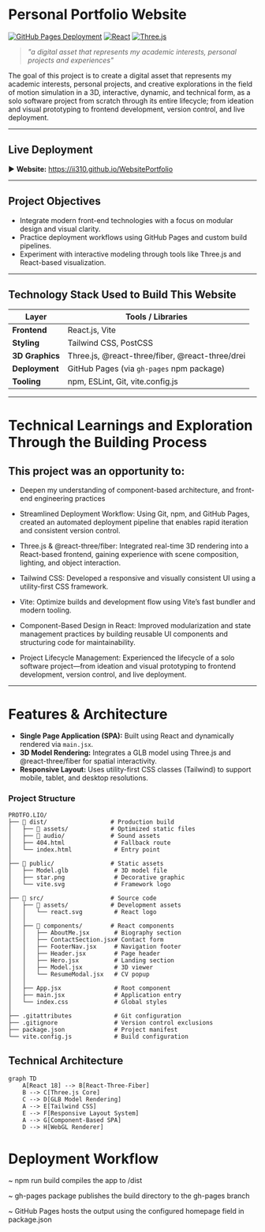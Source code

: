 
# Personal Portfolio Website
[![GitHub Pages Deployment](https://img.shields.io/badge/Live%20Demo-Available-success?style=for-the-badge&logo=github)](https://ii310.github.io/WebsitePortfolio)
[![React](https://img.shields.io/badge/React-18.2-blue?logo=react)](https://react.dev/)
[![Three.js](https://img.shields.io/badge/Three.js-R136-orange?logo=three.js)](https://threejs.org/)

> *"a digital asset that represents my academic interests, personal projects and experiences"*

The goal of this project is to create a digital asset that represents my academic interests, personal projects, and creative explorations in the field of motion simulation in a 3D, interactive, dynamic, and technical form, as a solo software project from scratch through its entire lifecycle; from ideation and visual prototyping to frontend development, version control, and live deployment.





---

## Live Deployment

▶️ **Website:** https://ii310.github.io/WebsitePortfolio

---

## Project Objectives

- Integrate modern front-end technologies with a focus on modular design and visual clarity.
- Practice deployment workflows using GitHub Pages and custom build pipelines.
- Experiment with interactive modeling through tools like Three.js and React-based visualization.

---

## Technology Stack Used to Build This Website

| Layer           | Tools / Libraries                                                                 |
|----------------|-------------------------------------------------------------------------------------|
| **Frontend**    | React.js, Vite                                                                    |
| **Styling**     | Tailwind CSS, PostCSS                                                             |
| **3D Graphics** | Three.js, @react-three/fiber, @react-three/drei                                   |
| **Deployment**  | GitHub Pages (via `gh-pages` npm package)                                         |
| **Tooling**     | npm, ESLint, Git, vite.config.js                                                  |

---
# Technical Learnings and Exploration Through the Building Process
## This project was an opportunity to:

- Deepen my understanding of component-based architecture, and front-end engineering practices

- Streamlined Deployment Workflow: Using Git, npm, and GitHub Pages, created an automated deployment pipeline that enables rapid iteration and consistent version control.

- Three.js & @react-three/fiber: Integrated real-time 3D rendering into a React-based frontend, gaining experience with scene composition, lighting, and object interaction.

- Tailwind CSS: Developed a responsive and visually consistent UI using a utility-first CSS framework. 

- Vite: Optimize builds and development flow using Vite’s fast bundler and modern tooling.

- Component-Based Design in React: Improved modularization and state management practices by building reusable UI components and structuring code for maintainability.

- Project Lifecycle Management: Experienced the lifecycle of a solo software project—from ideation and visual prototyping to frontend development, version control, and live deployment.

---

# Features & Architecture

- **Single Page Application (SPA):** Built using React and dynamically rendered via `main.jsx`.
- **3D Model Rendering:** Integrates a GLB model using Three.js and @react-three/fiber for spatial interactivity.
- **Responsive Layout:** Uses utility-first CSS classes (Tailwind) to support mobile, tablet, and desktop resolutions.

### Project Structure

```plaintext
PROTFO.LIO/
├── 📁 dist/                  # Production build
│   ├── 📁 assets/            # Optimized static files
│   ├── 📁 audio/             # Sound assets
│   ├── 404.html              # Fallback route
│   └── index.html            # Entry point
│
├── 📁 public/                # Static assets
│   ├── Model.glb             # 3D model file
│   ├── star.png              # Decorative graphic
│   └── vite.svg              # Framework logo
│
├── 📁 src/                   # Source code
│   ├── 📁 assets/            # Development assets
│   │   └── react.svg         # React logo
│   │
│   ├── 📁 components/        # React components
│   │   ├── AboutMe.jsx       # Biography section
│   │   ├── ContactSection.jsx# Contact form
│   │   ├── FooterNav.jsx     # Navigation footer
│   │   ├── Header.jsx        # Page header
│   │   ├── Hero.jsx          # Landing section
│   │   ├── Model.jsx         # 3D viewer
│   │   └── ResumeModal.jsx   # CV popup
│   │
│   ├── App.jsx               # Root component
│   ├── main.jsx              # Application entry
│   └── index.css             # Global styles
│
├── .gitattributes            # Git configuration
├── .gitignore                # Version control exclusions
├── package.json              # Project manifest
└── vite.config.js            # Build configuration
```
## Technical Architecture
```mermaid
graph TD
    A[React 18] --> B[React-Three-Fiber]
    B --> C[Three.js Core]
    C --> D[GLB Model Rendering]
    A --> E[Tailwind CSS]
    E --> F[Responsive Layout System]
    A --> G[Component-Based SPA]
    D --> H[WebGL Renderer]
```

# Deployment Workflow
~ npm run build compiles the app to /dist

~ gh-pages package publishes the build directory to the gh-pages branch

~ GitHub Pages hosts the output using the configured homepage field in package.json

